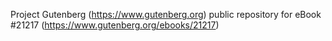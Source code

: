 Project Gutenberg (https://www.gutenberg.org) public repository for eBook #21217 (https://www.gutenberg.org/ebooks/21217)
